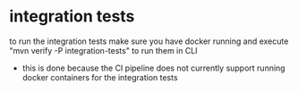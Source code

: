 # integration tests
to run the integration tests make sure you have docker running and execute "mvn verify -P integration-tests" to run them in CLI
- this is done because the CI pipeline does not currently support running docker containers for the integration tests